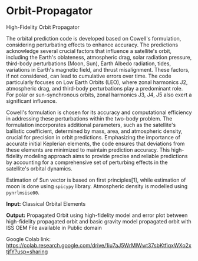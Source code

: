 # Orbit-Propagator

High-Fidelity Orbit Propagator

The orbital prediction code is developed based on Cowell's formulation, considering perturbating effects to enhance accuracy. The predictions acknowledge several crucial factors that influence a satellite's orbit, including the Earth's oblateness, atmospheric drag, solar radiation pressure, third-body perturbations (Moon, Sun), Earth Albedo radiation, tides, variations in Earth's magnetic field, and thrust misalignment. These factors, if not considered, can lead to cumulative errors over time. The code particularly focuses on Low Earth Orbits (LEO), where zonal harmonics J2, atmospheric drag, and third-body perturbations play a predominant role. For polar or sun-synchronous orbits, zonal harmonics J3, J4, J5 also exert a significant influence.

Cowell's formulation is chosen for its accuracy and computational efficiency in addressing these perturbations within the two-body problem. The formulation incorporates additional parameters, such as the satellite's ballistic coefficient, determined by mass, area, and atmospheric density, crucial for precision in orbit predictions. Emphasizing the importance of accurate initial Keplerian elements, the code ensures that deviations from these elements are minimized to maintain prediction accuracy. This high-fidelity modeling approach aims to provide precise and reliable predictions by accounting for a comprehensive set of perturbing effects in the satellite's orbital dynamics.

Estimation of Sun vector is based on first principles[1], while estimation of moon is done using `spicypy` library. Atmospheric density is modelled using `pynrlmsise00`.

**Input:**
Classical Orbital Elements

**Output:**
Propagated Orbit using high-fidelity model and error plot between high-fidelity propagated orbit and basic gravity model propagated orbit with ISS OEM File available in Public domain

Google Colab link: https://colab.research.google.com/drive/1iu7aJ5WrMlWwt37sbKtfiqxWXo2xtjfY?usp=sharing
